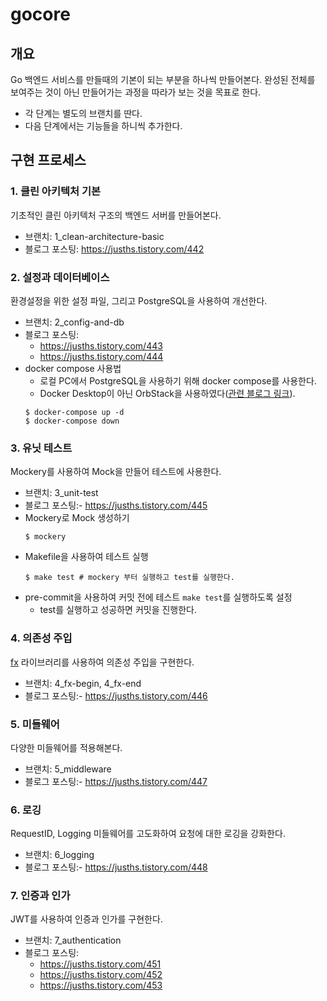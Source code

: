 # gocore

## 개요

Go 백엔드 서비스를 만들때의 기본이 되는 부분을 하나씩 만들어본다.
완성된 전체를 보여주는 것이 아닌 만들어가는 과정을 따라가 보는 것을 목표로 한다. 
- 각 단계는 별도의 브랜치를 딴다.
- 다음 단계에서는 기능들을 하니씩 추가한다. 

## 구현 프로세스
### 1. 클린 아키텍처 기본
기초적인 클린 아키텍처 구조의 백엔드 서버를 만들어본다.  
- 브랜치: 1_clean-architecture-basic
- 블로그 포스팅: https://jusths.tistory.com/442

### 2. 설정과 데이터베이스 
환경설정을 위한 설정 파일, 그리고 PostgreSQL을 사용하여 개선한다.
- 브랜치: 2_config-and-db
- 블로그 포스팅: 
  - https://jusths.tistory.com/443
  - https://jusths.tistory.com/444
- docker compose 사용법
  - 로컬 PC에서 PostgreSQL을 사용하기 위해 docker compose를 사용한다.
  - Docker Desktop이 아닌 OrbStack을 사용하였다([관련 블로그 링크](https://velog.io/@nchime/OrbStack)).
  ```shell
  $ docker-compose up -d
  $ docker-compose down
  ```
  
### 3. 유닛 테스트
Mockery를 사용하여 Mock을 만들어 테스트에 사용한다.
- 브랜치: 3_unit-test
- 블로그 포스팅:- https://jusths.tistory.com/445
- Mockery로 Mock 생성하기
  ```shell
  $ mockery
  ```
- Makefile을 사용하여 테스트 실행
  ```shell
  $ make test # mockery 부터 실행하고 test를 실행한다.
  ```
- pre-commit을 사용하여 커밋 전에 테스트 `make test`를 실행하도록 설정
  - test를 실행하고 성공하면 커밋을 진행한다.

### 4. 의존성 주입
[fx](https://github.com/uber-go/fx) 라이브러리를 사용하여 의존성 주입을 구현한다.
- 브랜치: 4_fx-begin, 4_fx-end
- 블로그 포스팅:- https://jusths.tistory.com/446

### 5. 미들웨어
다양한 미들웨어를 적용해본다.
- 브랜치: 5_middleware
- 블로그 포스팅:- https://jusths.tistory.com/447

### 6. 로깅
RequestID, Logging 미들웨어를 고도화하여 요청에 대한 로깅을 강화한다. 
- 브랜치: 6_logging
- 블로그 포스팅:- https://jusths.tistory.com/448

### 7. 인증과 인가
JWT를 사용하여 인증과 인가를 구현한다.
- 브랜치: 7_authentication
- 블로그 포스팅:
  - https://jusths.tistory.com/451
  - https://jusths.tistory.com/452
  - https://jusths.tistory.com/453